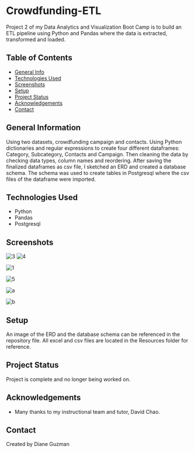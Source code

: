 # Crowdfunding-ETL
Project 2 of my Data Analytics and Visualization Boot Camp is to build an ETL pipeline using Python and Pandas where the data is extracted, transformed and loaded.

## Table of Contents
* [General Info](#general-information)
* [Technologies Used](#technologies-used)
* [Screenshots](#screenshots)
* [Setup](#setup)
* [Project Status](#project-status)
* [Acknowledgements](#acknowledgements)
* [Contact](#contact)


## General Information
Using two datasets, crowdfunding campaign and contacts. Using Python dictionaries and regular expressions to create four different dataframes: Category, Subcategory, Contacts and Campaign. Then cleaning the data by checking data types, column names and reordering. After saving the finalized dataframes as csv file, I sketched an ERD and created a database schema.  The schema was used to create tables in Postgresql where the csv files of the dataframe were imported. 


## Technologies Used
- Python
- Pandas
- Postgresql


## Screenshots
![3](https://user-images.githubusercontent.com/117790100/223793557-c0d61c5e-0343-4fdd-ab9f-e069cb0fb470.png)
![4](https://user-images.githubusercontent.com/117790100/223793559-8daef0f5-1634-401b-a39f-917532d38ba3.png)

![1](https://user-images.githubusercontent.com/117790100/223793552-b52c3572-0dca-4b3a-b9dc-daf15c90a7ce.png)

![5](https://user-images.githubusercontent.com/117790100/223793560-3cb51ed1-2f79-4aad-9d6f-3416e9baa948.png)

![a](https://user-images.githubusercontent.com/117790100/224227604-c35a7643-b10f-4514-a54a-6bf2a800fd2f.png)

![b](https://user-images.githubusercontent.com/117790100/224227607-11550b96-c05a-461f-8383-ad1adbd4850d.png)


## Setup
An image of the ERD and the database schema can be referenced in the repository file. All excel and csv files are located in the Resources folder for reference.


## Project Status
Project is complete and no longer being worked on.


## Acknowledgements
- Many thanks to my instructional team and tutor, David Chao.


## Contact
Created by Diane Guzman

